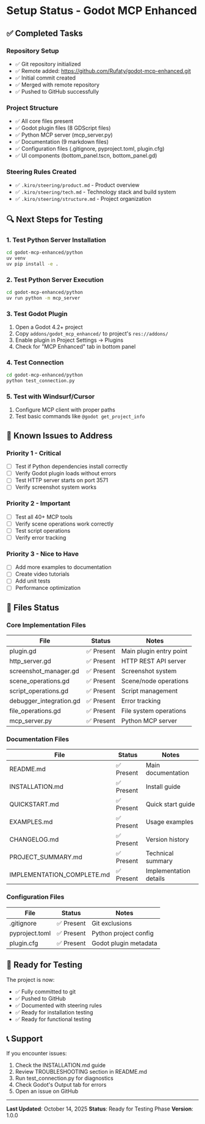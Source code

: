 # Setup Status - Godot MCP Enhanced

## ✅ Completed Tasks

### Repository Setup
- ✅ Git repository initialized
- ✅ Remote added: https://github.com/Rufaty/godot-mcp-enhanced.git
- ✅ Initial commit created
- ✅ Merged with remote repository
- ✅ Pushed to GitHub successfully

### Project Structure
- ✅ All core files present
- ✅ Godot plugin files (8 GDScript files)
- ✅ Python MCP server (mcp_server.py)
- ✅ Documentation (9 markdown files)
- ✅ Configuration files (.gitignore, pyproject.toml, plugin.cfg)
- ✅ UI components (bottom_panel.tscn, bottom_panel.gd)

### Steering Rules Created
- ✅ `.kiro/steering/product.md` - Product overview
- ✅ `.kiro/steering/tech.md` - Technology stack and build system
- ✅ `.kiro/steering/structure.md` - Project organization

## 🔍 Next Steps for Testing

### 1. Test Python Server Installation
```bash
cd godot-mcp-enhanced/python
uv venv
uv pip install -e .
```

### 2. Test Python Server Execution
```bash
cd godot-mcp-enhanced/python
uv run python -m mcp_server
```

### 3. Test Godot Plugin
1. Open a Godot 4.2+ project
2. Copy `addons/godot_mcp_enhanced/` to project's `res://addons/`
3. Enable plugin in Project Settings → Plugins
4. Check for "MCP Enhanced" tab in bottom panel

### 4. Test Connection
```bash
cd godot-mcp-enhanced/python
python test_connection.py
```

### 5. Test with Windsurf/Cursor
1. Configure MCP client with proper paths
2. Test basic commands like `@godot get_project_info`

## 🐛 Known Issues to Address

### Priority 1 - Critical
- [ ] Test if Python dependencies install correctly
- [ ] Verify Godot plugin loads without errors
- [ ] Test HTTP server starts on port 3571
- [ ] Verify screenshot system works

### Priority 2 - Important
- [ ] Test all 40+ MCP tools
- [ ] Verify scene operations work correctly
- [ ] Test script operations
- [ ] Verify error tracking

### Priority 3 - Nice to Have
- [ ] Add more examples to documentation
- [ ] Create video tutorials
- [ ] Add unit tests
- [ ] Performance optimization

## 📝 Files Status

### Core Implementation Files
| File | Status | Notes |
|------|--------|-------|
| plugin.gd | ✅ Present | Main plugin entry point |
| http_server.gd | ✅ Present | HTTP REST API server |
| screenshot_manager.gd | ✅ Present | Screenshot system |
| scene_operations.gd | ✅ Present | Scene/node operations |
| script_operations.gd | ✅ Present | Script management |
| debugger_integration.gd | ✅ Present | Error tracking |
| file_operations.gd | ✅ Present | File system operations |
| mcp_server.py | ✅ Present | Python MCP server |

### Documentation Files
| File | Status | Notes |
|------|--------|-------|
| README.md | ✅ Present | Main documentation |
| INSTALLATION.md | ✅ Present | Install guide |
| QUICKSTART.md | ✅ Present | Quick start guide |
| EXAMPLES.md | ✅ Present | Usage examples |
| CHANGELOG.md | ✅ Present | Version history |
| PROJECT_SUMMARY.md | ✅ Present | Technical summary |
| IMPLEMENTATION_COMPLETE.md | ✅ Present | Implementation details |

### Configuration Files
| File | Status | Notes |
|------|--------|-------|
| .gitignore | ✅ Present | Git exclusions |
| pyproject.toml | ✅ Present | Python project config |
| plugin.cfg | ✅ Present | Godot plugin metadata |

## 🚀 Ready for Testing

The project is now:
- ✅ Fully committed to git
- ✅ Pushed to GitHub
- ✅ Documented with steering rules
- ✅ Ready for installation testing
- ✅ Ready for functional testing

## 📞 Support

If you encounter issues:
1. Check the INSTALLATION.md guide
2. Review TROUBLESHOOTING section in README.md
3. Run test_connection.py for diagnostics
4. Check Godot's Output tab for errors
5. Open an issue on GitHub

---

**Last Updated**: October 14, 2025
**Status**: Ready for Testing Phase
**Version**: 1.0.0
